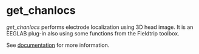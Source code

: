 # get_chanlocs
*get_chanlocs* performs electrode localization using 3D head image. It is an EEGLAB plug-in also using some functions from the Fieldtrip toolbox.

See [documentation](https://github.com/sccn/get_chanlocs/wiki) for more information.
